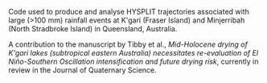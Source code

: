 Code used to produce and analyse HYSPLIT trajectories associated with large (>100 mm) rainfall events at K'gari (Fraser Island) and Minjerribah (North Stradbroke Island) in Queensland, Australia.

A contribution to the manuscript by Tibby et al., *Mid-Holocene drying of K'gari lakes (subtropical eastern Australia) necessitates re-evaluation of El Niño-Southern Oscillation intensification and future drying risk*, currently in review in the Journal of Quaternary Science. 
